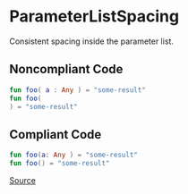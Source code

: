 # ParameterListSpacing

Consistent spacing inside the parameter list.

## Noncompliant Code

```kotlin
fun foo( a : Any ) = "some-result"
fun foo(
) = "some-result"
```
## Compliant Code

```kotlin
fun foo(a: Any ) = "some-result"
fun foo() = "some-result"
```

[Source](https://detekt.dev/docs/rules/formatting#parameterlistspacing)
